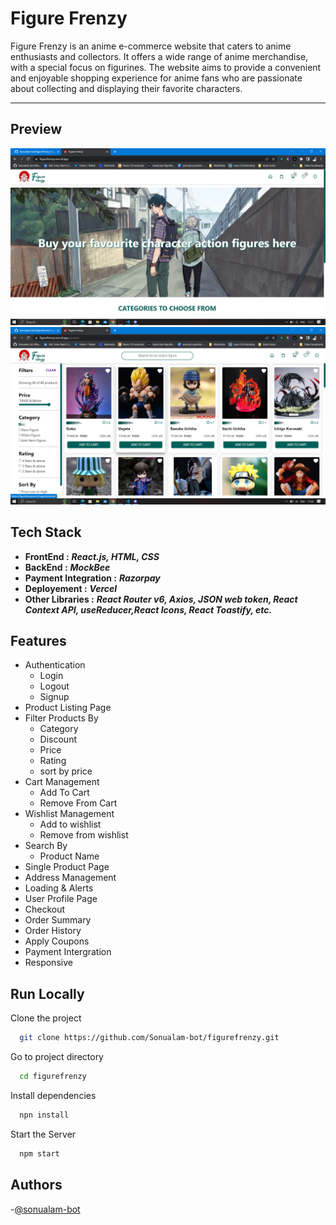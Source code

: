 # Figure Frenzy

Figure Frenzy is an anime e-commerce website that caters to anime enthusiasts and collectors. It offers a wide range of anime merchandise, with a special focus on figurines. The website aims to provide a convenient and enjoyable shopping experience for anime fans who are passionate about collecting and displaying their favorite characters.

---

## Preview

![Homepage](assets/homepage.png)
![ProductPage](assets/productpage.png)

## Tech Stack

- **FrontEnd :** **_React.js, HTML, CSS_**
- **BackEnd :** **_MockBee_**
- **Payment Integration :** **_Razorpay_**
- **Deployement :** **_Vercel_**
- **Other Libraries :** **_React Router v6, Axios, JSON web token, React Context API, useReducer,React Icons, React Toastify, etc._**

## Features

- Authentication
  - Login
  - Logout
  - Signup
- Product Listing Page
- Filter Products By
  - Category
  - Discount
  - Price
  - Rating
  - sort by price
- Cart Management
  - Add To Cart
  - Remove From Cart
- Wishlist Management
  - Add to wishlist
  - Remove from wishlist
- Search By
  - Product Name
- Single Product Page
- Address Management
- Loading & Alerts
- User Profile Page
- Checkout
- Order Summary
- Order History
- Apply Coupons
- Payment Intergration
- Responsive

## Run Locally

Clone the project

```bash
  git clone https://github.com/Sonualam-bot/figurefrenzy.git
```

Go to project directory

```bash
  cd figurefrenzy
```

Install dependencies

```bash
  npn install
```

Start the Server

```bash
  npm start
```

## Authors

-[@sonualam-bot](https://www.github.com/sonualam-bot)
